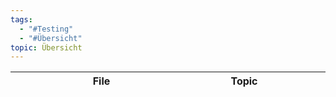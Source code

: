 ```yaml
---
tags:
  - "#Testing"
  - "#Übersicht" 
topic: Übersicht
---
```

| <div style="width:275px;">File</div> | <div style='width:150px;'>Topic</div> | <div style='width:200px;'>Tags</div> |
| ------------------------------------ | ------------------------------------- | ------------------------------------ |
